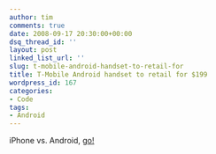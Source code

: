 ```yaml
---
author: tim
comments: true
date: 2008-09-17 20:30:00+00:00
dsq_thread_id: ''
layout: post
linked_list_url: ''
slug: t-mobile-android-handset-to-retail-for
title: T-Mobile Android handset to retail for $199
wordpress_id: 167
categories:
- Code
tags:
- Android
---
```


iPhone vs. Android, [go!](http://androidcommunity.com/t-mobile-android-handset-to-retail-for-199-20080918/)